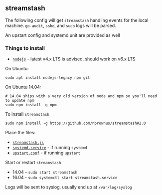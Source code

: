 ## streamstash ##

The following config will get `streamstash` handling events for the local machine. `go-audit`, `sshd`, and `sudo` logs
will be parsed.

An upstart config and systemd unit are provided as well


### Things to install

- [`nodejs`](https://nodejs.org/en/download/) - latest v4.x LTS is advised, should work on v6.x LTS

On Ubuntu:

```
sudo apt install nodejs-legacy npm git
```

On Ubuntu 14.04:

```
# 14.04 ships with a very old version of node and npm so you'll need to update npm
sudo npm install -g npm
```

To install `streamstash`

```
sudo npm install -g https://github.com/nbrownus/streamstash#2.0
```

Place the files:

- [`streamstash.js`](./streamstash.js)
- [`systemd.service`](./systemd.service) - if running `systemd`
- [`upstart.conf`](./upstart.conf) - if running `upstart`

Start or restart `streamstash`

- 14.04 - `sudo start streamstash`
- 16.04 - `sudo systemctl start streamstash.service`

Logs will be sent to syslog, usually end up at `/var/log/syslog`
